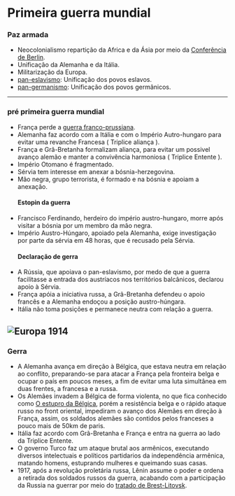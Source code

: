 # Primeira guerra mundial
### Paz armada
- Neocolonialismo repartição da Africa e da Ásia por meio da [Conferência de Berlin](https://pt.wikipedia.org/wiki/Tratado_de_Berlim_(1878)).
- Unificação da Alemanha e da Itália.
- Militarização da Europa.
- [pan-eslavismo](https://brasilescola.uol.com.br/historiag/pan-eslavismo.htm): Unificação dos povos eslavos.
- [pan-germanismo](https://brasilescola.uol.com.br/historiag/pangermanismo.htm): Unificação dos povos germânicos.
---
### pré primeira guerra mundial
- França perde a [guerra franco-prussiana](https://pt.wikipedia.org/wiki/Guerra_Franco-Prussiana).
- Alemanha faz acordo com a Itália e com o Império Autro-hungaro para evitar uma revanche Francesa ( Triplice aliança ).
- França e Grã-Bretanha formalizam aliança, para evitar um possivel avanço alemão e manter a convivência harmoniosa ( Triplice Entente ).
- Império Otomano é fragmentado.
- Sérvia tem interesse em anexar a bósnia-herzegovina.
- Mão negra, grupo terrorista, é formado e na bósnia e apoiam a anexação.
  #### Estopin da guerra
- Francisco Ferdinando, herdeiro do império austro-hungaro, morre após visitar a bósnia por um membro da mão negra.
- Império Austro-Húngaro, apoiado pela Alemanha, exige investigação por parte da sérvia em 48 horas, que é recusado pela Sérvia.
  #### Declaração de gerra
- A Rússia, que apoiava o pan-eslavismo, por medo de que a guerra facilitasse a entrada dos austríacos nos territórios balcânicos, declarou apoio à Sérvia.
- França apóia a iniciativa russa, a Grã-Bretanha defendeu o apoio francês e a Alemanha endoçou a posição austro-húngara.
- Itália não toma posições e permanece neutra com relação a guerra.

![Europa 1914](https://conteudo.imguol.com.br/c/noticias/2014/07/22/mapa-da-europa-antes-do-inicio-da-primeira-guerra-mundial-em-1914-1406075045884_615x300.jpg.webp)
---
### Gerra
 - A Alemanha avança em direção à Bélgica, que estava neutra em relação ao conflito, preparando-se para atacar a França pela fronteira belga e ocupar o país em poucos meses, a fim de evitar uma luta simultânea em duas frentes, a francesa e a russa.
 - Os Alemães invadem a Bélgica de forma violenta, no que fica conhecido como [O estupro da Bélgica](https://pt.wikipedia.org/wiki/Massacre_de_Dinant), porém a resistência belga e o rápido ataque russo no front oriental, impediram o avanço dos Alemães em direção à França, assim, os soldados alemães são contidos pelos franceses a pouco mais de 50km de paris.
 - Itália faz acordo com Grã-Bretanha e França e entra na guerra ao lado da Triplice Entente.
 - O governo Turco faz um ataque brutal aos armênicos, executando diversos intelectuais e políticos partidarios da independência armênica, matando homens, estuprando mulheres e queimando suas casas.
 - 1917, após a revolução proletária russa, Lênin assume o poder e ordena a retirada dos soldados russos da guerra, acabando com a participação da Russia na guerrar por meio do [tratado de Brest-Litovsk](https://brasilescola.uol.com.br/guerras/tratado-brest-litovsk.htm).
